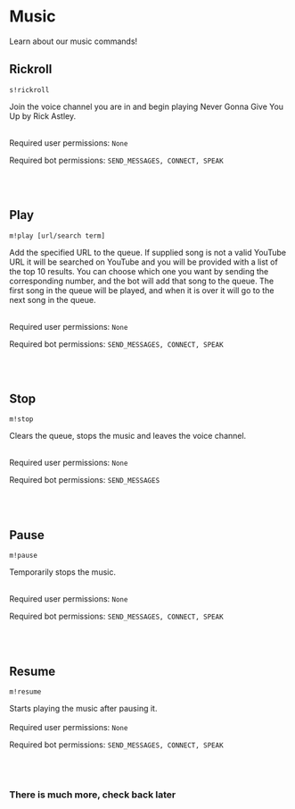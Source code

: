 # Music

Learn about our music commands!

## Rickroll

``s!rickroll``

Join the voice channel you are in and begin playing Never Gonna Give You Up by Rick Astley.
<br/><br/>

Required user permissions: ``None``

Required bot permissions: ``SEND_MESSAGES, CONNECT, SPEAK``

<br/><br/>
## Play

``m!play [url/search term]``

Add the specified URL to the queue. If supplied song is not a valid YouTube URL it will be searched on YouTube and you will be provided with a list of the top 10 results. You can choose which one you want by sending the corresponding number, and the bot will add that song to the queue.
The first song in the queue will be played, and when it is over it will go to the next song in the queue.
<br/><br/>

Required user permissions: ``None``

Required bot permissions: ``SEND_MESSAGES, CONNECT, SPEAK``

<br/><br/>
## Stop

``m!stop``

Clears the queue, stops the music and leaves the voice channel.
<br/><br/>

Required user permissions: ``None``

Required bot permissions: ``SEND_MESSAGES``

<br/><br/>
## Pause

``m!pause``

Temporarily stops the music.
<br/><br/>

Required user permissions: ``None``

Required bot permissions: ``SEND_MESSAGES, CONNECT, SPEAK``

<br/><br/>
## Resume

``m!resume``

Starts playing the music after pausing it.
<br/><br/>
Required user permissions: ``None``

Required bot permissions: ``SEND_MESSAGES, CONNECT, SPEAK``

<br/><br/>
### There is much more, check back later
